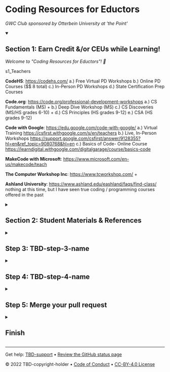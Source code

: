 <!--
  <<< Author notes: Header of the course >>>
  Read <https://skills.github.com/quickstart> for more information about how to build courses using this template.
  Include a 1280×640 image, course name in sentence case, and a concise description in emphasis.
  In your repository settings: enable template repository, add your 1280×640 social image, auto delete head branches.
  Next to "About", add description & tags; disable releases, packages, & environments.
  Add your open source license, GitHub uses Creative Commons Attribution 4.0 International.
-->

# Coding Resources for Eductors

_GWC Club sponsored by Otterbein University at 'the Point'_

<!--
  <<< Author notes: Start of the course >>>
  Include start button, a note about Actions minutes,
  and tell the learner why they should take the course.
  Each step should be wrapped in <details>/<summary>, with an `id` set.
  The start <details> should have `open` as well.
  Do not use quotes on the <details> tag attributes.
-->

<!--step0

TBD-welcome-paragraph

- **Who is this for**: TBD-audience.
- **What you'll learn**: TBD-objective.
- **What you'll build**: TBD-result.
- **Prerequisites**: TBD-prerequisites.
- **How long**: This course is TBD-step-count steps long and takes less than TBD-duration to complete.

## How to start this course

1. Above these instructions, right-click **Use this template** and open the link in a new tab.
   ![Use this template](https://user-images.githubusercontent.com/1221423/169618716-fb17528d-f332-4fc5-a11a-eaa23562665e.png)
2. In the new tab, follow the prompts to create a new repository.
   - For owner, choose your personal account or an organization to host the repository.
   - We recommend creating a public repository—private repositories will [use Actions minutes](https://docs.github.com/en/billing/managing-billing-for-github-actions/about-billing-for-github-actions).
   ![Create a new repository](https://user-images.githubusercontent.com/1221423/169618722-406dc508-add4-4074-83f0-c7a7ad87f6f3.png)
3. After your new repository is created, wait about 20 seconds, then refresh the page. Follow the step-by-step instructions in the new repository's README.

endstep0-->

<!--
  <<< Author notes: Step 1 >>>
  Choose 3-5 steps for your course.
  The first step is always the hardest, so pick something easy!
  Link to docs.github.com for further explanations.
  Encourage users to open new tabs for steps!
  TBD-step-1-notes.
-->

<details id=1 open>
<summary><h2>Section 1: Earn Credit &/or CEUs while Learning!</h2></summary>

_Welcome to "Coding Resources for Eductors"! :wave:_

s1_Teachers

**CodeHS**: https://codehs.com/
  a.) Free Virtual PD Workshops
  b.) Online PD Courses ($$ 8 total)
  c.) In-Person PD Workshops
  d.) State Certification Prep Courses
 
**Code.org**: https://code.org/professional-development-workshops
  a.) CS Fundamentals (MS) +
  b.) Deep Dive Workshop (MS)
  c.) CS Discoveries (MS/HS grades 6-10) +
  d.) CS Principles (HS grades 9-12)
  e.) CSA (HS grades 9-12)

 **Code with Google**: https://edu.google.com/code-with-google/
  a.) Virtual Training
  https://csfirst.withgoogle.com/s/en/teachers
  b.) Live, In-Person Workshops
  https://support.google.com/csfirst/answer/9128355?hl=en&ref_topic=9080768&hl=en
  c.) Basics of Code- Online Course 
  https://learndigital.withgoogle.com/digitalgarage/course/basics-code

**MakeCode with Microsoft**: https://www.microsoft.com/en-us/makecode/teach

**The Computer Workshop Inc**: https://www.tcworkshop.com/ +

**Ashland University**: https://www.ashland.edu/eashland/faqs/find-class/  
  nothing at this time, but I have seen true coding / programming courses offered in the past

<!-- ### :keyboard: Activity: TBD-step-1-name

1. Open a new browser tab, and work on the steps in your second tab while you read the instructions in this tab.
1. TBD-step-1-instructions.
1. Wait about 20 seconds then refresh this page for the next step. -->

</details>

<!--
  <<< Author notes: Step 2 >>>
  Start this step by acknowledging the previous step.
  Define terms and link to docs.github.com.
  TBD-step-2-notes.
-->

<details id=2>
<summary><h2>Section 2: Student Materials & References</h2></summary>

s2_Students

**CodeHS**: https://codehs.com/
>>> Customizable K-12 Computer Science Curriculum
  
**GitHub Education**: https://education.github.com/
  
**Google CS First Curriculum Series**:  https://csfirst.withgoogle.com/s/en/home
  a.) Classroom Kits +

**MakeCode with Microsoft**: https://www.microsoft.com/en-us/makecode

**Learn to Code with Grasshopper*: https://grasshopper.app/
 
**Kodable*: https://www.kodable.com/
  
**Common Sense Media: Age-Based Media Reviews*: https://www.commonsensemedia.org/
  
**Tinkercad*: https://www.tinkercad.com
  a.) Tinkercad projects step-by-step tutorials - AeroArduino.com
  https://www.tinkercad.com/things/dEOWWJatCtv-arduino-simulator
  b.) Beginner Arduino With Tinkercad Circuits
  https://www.instructables.com/Beginner-Arduino-With-Tinkercad-Circuits/
  
 **codecademy: [https://www.codecademy.com/][https://www.codecademy.com/?g_acctid=243-039-7011&g_keywordid=kwd-78958985904710:loc-190&g_adid=&g_keyword=codecademy&g_campaign=US_Brand_Exact&g_adtype=search&g_network=o&g_adgroupid=1263339270701571&g_campaignid=370028884&utm_id=t_kwd-78958985904710:loc-190:ag_1263339270701571:cp_370028884:n_o:d_c&hsa_acc=2430397011&hsa_cam=1954939391&hsa_grp=1263339270701571&hsa_ad=&hsa_src=o&hsa_tgt=kwd-78958985904710:loc-190&hsa_kw=codecademy&hsa_mt=e&hsa_net=adwords&hsa_ver=3&msclkid=e84f0252998f1aea411e609dd36bbc5c&utm_source=bing&utm_medium=cpc&utm_campaign=US_Brand_Exact&utm_term=codecademy&utm_content=Codecademy)

<!-- **What is _TBD-term-2_**: TBD-definition-2

### :keyboard: Activity: TBD-step-2-name

1. TBD-step-2-instructions.
1. Wait about 20 seconds then refresh this page for the next step. -->

</details>

<!--
  <<< Author notes: Step 3 >>>
  Start this step by acknowledging the previous step.
  Define terms and link to docs.github.com.
  TBD-step-3-notes.
-->

<details id=3>
<summary><h2>Step 3: TBD-step-3-name</h2></summary>

_Nice work finishing TBD-step-2-name :sparkles:_

TBD-step-3-information

**What is _TBD-term-3_**: TBD-definition-3

### :keyboard: Activity: TBD-step-3-name

1. TBD-step-3-instructions.
1. Wait about 20 seconds then refresh this page for the next step.

</details>

<!--
  <<< Author notes: Step 4 >>>
  Start this step by acknowledging the previous step.
  Define terms and link to docs.github.com.
  TBD-step-4-notes.
-->

<details id=4>
<summary><h2>Step 4: TBD-step-4-name</h2></summary>

_Nicely done TBD-step-3-name! :partying_face:_

TBD-step-4-information

**What is _TBD-term-4_**: TBD-definition-4

### :keyboard: Activity: TBD-step-4-name

1. TBD-step-4-instructions.
1. Wait about 20 seconds then refresh this page for the next step.

</details>

<!--
  <<< Author notes: Step 5 >>>
  Start this step by acknowledging the previous step.
  Define terms and link to docs.github.com.
  TBD-step-5-notes.
-->

<details id=5>
<summary><h2>Step 5: Merge your pull request</h2></summary>

_Almost there TBD-step-4-name! :heart:_

You can now [merge](https://docs.github.com/en/get-started/quickstart/github-glossary#merge) your pull request!

### :keyboard: Activity: Merge your pull request

1. Click **Merge pull request**.
1. Delete the branch `TBD-branch-name` (optional).
1. Wait about 20 seconds then refresh this page for the next step.

</details>

<!--
  <<< Author notes: Finish >>>
  Review what we learned, ask for feedback, provide next steps.
-->

<details id=X>
<summary><h2>Finish</h2></summary>

_Congratulations friend, you've completed this course!_

<img src=TBD-celebrate-image alt=celebrate width=300 align=right>

Here's a recap of all the tasks you've accomplished in your repository:

- TBD-recap.

### What's next?

- TBD-continue.
- [We'd love to hear what you thought of this course](TBD-feedback-link).
- [Take another TBD-organization Course](https://github.com/TBD-organization).
- [Read the GitHub Getting Started docs](https://docs.github.com/en/get-started).
- To find projects to contribute to, check out [GitHub Explore](https://github.com/explore).

</details>

<!--
  <<< Author notes: Footer >>>
  Add a link to get support, GitHub status page, code of conduct, license link.
-->

---

Get help: [TBD-support](TBD-support-link) &bull; [Review the GitHub status page](https://www.githubstatus.com/)

&copy; 2022 TBD-copyright-holder &bull; [Code of Conduct](https://www.contributor-covenant.org/version/2/1/code_of_conduct/code_of_conduct.md) &bull; [CC-BY-4.0 License](https://creativecommons.org/licenses/by/4.0/legalcode)
